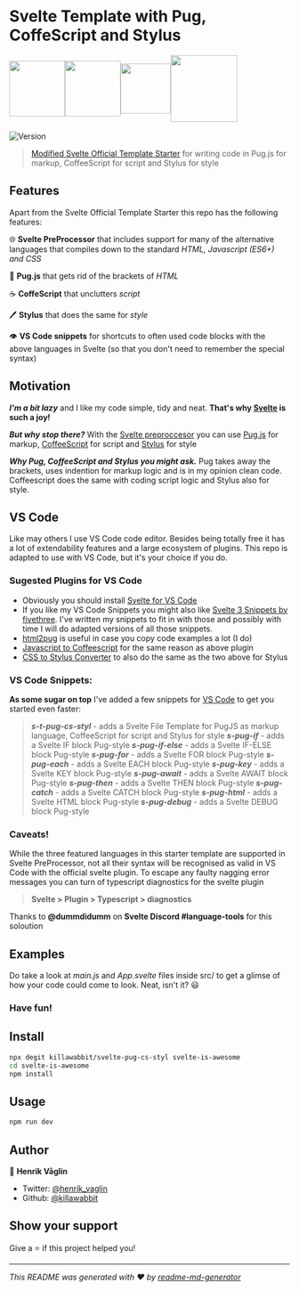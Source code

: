 <h1>Svelte Template with Pug, CoffeScript and Stylus
</h1>
<span style="display: flex;flex-direction:row;align-items:center;
align-content: space-between;">
  <a href="https://svelte.dev"><img src="https://raw.githubusercontent.com/sveltejs/svelte/master/site/static/svelte-logo.svg" width="100" height="100"></a>
  <a href="https://pugjs.org">
    <img src="https://cdn.rawgit.com/pugjs/pug-logo/eec436cee8fd9d1726d7839cbe99d1f694692c0c/SVG/pug-final-logo-_-colour-128.svg" width="100" height="100">
  </a>
  <a href="http://coffeescript.org/">
    <img src="https://raw.githubusercontent.com/jashkenas/coffeescript/master/documentation/site/icon.svg" width="90">
  </a>
  <a href="https://stylus-lang.com/">
    <img src="https://stylus-lang.com/img/stylus-logo.svg" width="120">
  </a>
</span>
<br />
<span align="center">
  <img alt="Version" src="https://img.shields.io/badge/version-0.5.0-blue.svg?cacheSeconds=2592000" />
  <a href="https://github.com/killawabbit/svelte-pug-cs-styl#readme" target="_blank">
</span>

> Modified [Svelte Official Template Starter](https://github.com/sveltejs/template) for writing code in Pug.js for markup, CoffeeScript for script and Stylus for style

## Features
Apart from the Svelte Official Template Starter this repo has the following features:

:globe_with_meridians: **Svelte PreProcessor** that includes support for many of the alternative languages that compiles down to the standard *HTML, Javascript (ES6+) and CSS*

:dog: **Pug.js** that gets rid of the brackets of *HTML*

:coffee: **CoffeScript** that unclutters *script*

:pen: **Stylus** that does the same for *style*

:eye: **VS Code snippets** for shortcuts to often used code blocks with the above languages in Svelte (so that you don't need to remember the special syntax)


## Motivation

***I'm a bit lazy*** and I like my code simple, tidy and neat. **That's why [Svelte](https://svelte.dev) is such a joy!**

***But why stop there?*** 
With the [Svelte preproccesor](https://github.com/sveltejs/svelte-preprocess) you can use [Pug.js](https://pugjs.org/) for markup, [CoffeeScript](http://coffeescript.org/) for script and [Stylus](https://stylus-lang.com/) for style

***Why Pug, CoffeeScript and Stylus you might ask.***
Pug takes away the brackets, uses indention for markup logic and is in my opinion clean code. Coffeescript does the same with coding script logic and Stylus also for style.

## VS Code

Like may others I use VS Code code editor. Besides being totally free it has a lot of extendability features and a large ecosystem of plugins. This repo is adapted to use with VS Code, but it's your choice if you do.

### Sugested Plugins for VS Code

- Obviously you should install [Svelte for VS Code](https://marketplace.visualstudio.com/items?itemName=svelte.svelte-vscode)
- If you like my VS Code 
Snippets you might also like [Svelte 3 Snippets by fivethree](https://marketplace.visualstudio.com/items?itemName=fivethree.vscode-svelte-snippets). I've written my snippets to fit in with those and possibly with time I will do adapted versions of all those snippets.
- [html2pug](https://marketplace.visualstudio.com/items?itemName=dbalas.vscode-html2pug) is useful in case you copy code examples a lot (I do)
- [Javascript to Coffeescript](https://marketplace.visualstudio.com/items?itemName=lucaprevi.js-to-coffee) for the same reason as above plugin
- [CSS to Stylus Converter](https://marketplace.visualstudio.com/items?itemName=konstantinkai.vscode-css-to-stylus) to also do the same as the two above for Stylus

### VS Code Snippets:

**As some sugar on top** I've added a few snippets for [VS Code](https://code.visualstudio.com/) to get you started even faster:

>***s-t-pug-cs-styl*** - adds a Svelte File Template for PugJS as markup language, CoffeeScript for script and Stylus for style
>***s-pug-if*** - adds a Svelte IF block Pug-style
>***s-pug-if-else*** - adds a Svelte IF-ELSE block Pug-style
>***s-pug-for*** - adds a Svelte FOR block Pug-style
>***s-pug-each*** - adds a Svelte EACH block Pug-style
>***s-pug-key*** - adds a Svelte KEY block Pug-style
>***s-pug-await*** - adds a Svelte AWAIT block Pug-style
>***s-pug-then*** - adds a Svelte THEN block Pug-style
>***s-pug-catch*** - adds a Svelte CATCH block Pug-style
>***s-pug-html*** - adds a Svelte HTML block Pug-style
>***s-pug-debug*** - adds a Svelte DEBUG block Pug-style

### Caveats!

While the three featured languages in this starter template are supported in Svelte PreProcessor, not all their syntax will be recognised as valid in VS Code with the official svelte plugin. To escape any faulty nagging error messages you can turn of typescript diagnostics for the svelte plugin 

> **Svelte > Plugin > Typescript > diagnostics**

Thanks to **@dummdidumm** on **Svelte Discord #language-tools** for this soloution

## Examples
Do take a look at *main.js* and *App.svelte* files inside src/ to get a glimse of how your code could come to look. Neat, isn't it? :smiley:

<h3>Have fun!</h3> 

## Install

```sh
npx degit killawabbit/svelte-pug-cs-styl svelte-is-awesome
cd svelte-is-awesome
npm install
```

## Usage

```sh
npm run dev
```

## Author

👤 **Henrik Våglin**

* Twitter: [@henrik\_vaglin](https://twitter.com/henrik\_vaglin)
* Github: [@killawabbit](https://github.com/killawabbit)

## Show your support

Give a ⭐️ if this project helped you!

***
_This README was generated with ❤️ by [readme-md-generator](https://github.com/kefranabg/readme-md-generator)_